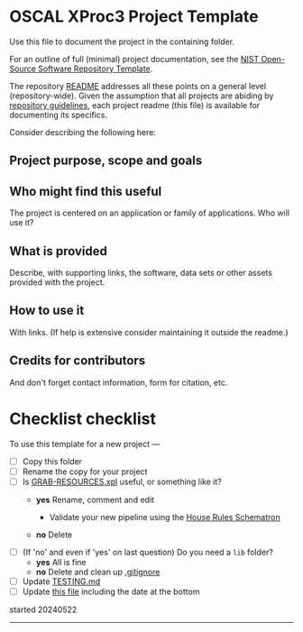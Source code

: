 # OSCAL XProc3 Project Template

Use this file to document the project in the containing folder.

For an outline of full (minimal) project documentation, see the [NIST Open-Source Software Repository Template](https://github.com/usnistgov/opensource-repo/blob/main/README.md).

The repository [README](../README.md) addresses all these points on a general level (repository-wide). Given the assumption that all projects are abiding by [repository guidelines](../CODE_OF_CONDUCT.md), each project readme (this file) is available for documenting its specifics.

Consider describing the following here:

## Project purpose, scope and goals

## Who might find this useful

The project is centered on an application or family of applications. Who will use it?

## What is provided

Describe, with supporting links, the software, data sets or other assets provided with the project.

## How to use it

With links. (If help is extensive consider maintaining it outside the readme.)

## Credits for contributors

And don't forget contact information, form for citation, etc.

# Checklist checklist

To use this template for a new project &mdash;

- [ ] Copy this folder
- [ ] Rename the copy for your project
- [ ] Is [GRAB-RESOURCES.xpl](GRAB-RESOURCES.xpl) useful, or something like it?
   - **yes** Rename, comment and edit
     - Validate your new pipeline using the [House Rules Schematron](../testing/xproc3-house-rules.sch)

   - **no** Delete
- [ ] (If 'no' and even if 'yes' on last question) Do you need a `lib` folder?
   - **yes** All is fine
   - **no** Delete and clean up [.gitignore](.gitignore)
- [ ] Update [TESTING.md](TESTING.md)
- [ ] Update [this file](readme.md) including the date at the bottom

started 20240522

---


